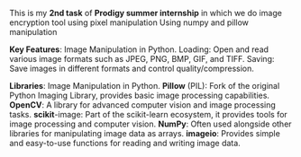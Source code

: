 This is my **2nd task** of **Prodigy summer internship** in which we  do image encryption tool using pixel manipulation
Using numpy and pillow manipulation

**Key Features**: Image Manipulation in Python.
Loading: Open and read various image formats such as JPEG, PNG, BMP, GIF, and TIFF.
Saving: Save images in different formats and control quality/compression.

**Libraries**: Image Manipulation in Python.
**Pillow** (PIL): Fork of the original Python Imaging Library, provides basic image processing capabilities.
**OpenCV**: A library for advanced computer vision and image processing tasks.
**scikit**-image: Part of the scikit-learn ecosystem, it provides tools for image processing and computer vision.
**NumPy**: Often used alongside other libraries for manipulating image data as arrays.
**imageio**: Provides simple and easy-to-use functions for reading and writing image data.
